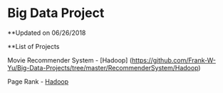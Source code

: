 # Big Data Project

**Updated on 06/26/2018

**List of Projects

Movie Recommender System - [Hadoop] (https://github.com/Frank-W-Yu/Big-Data-Projects/tree/master/RecommenderSystem/Hadoop)

Page Rank - [Hadoop](https://github.com/Frank-W-Yu/Big-Data-Projects/tree/master/PageRank/Hadoop)
